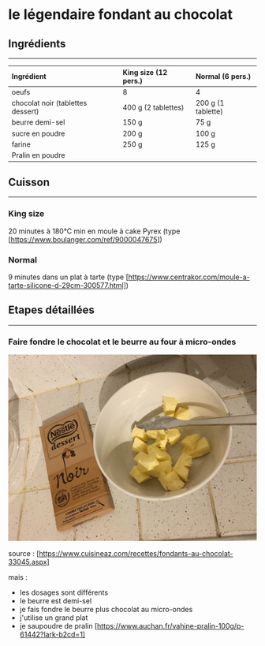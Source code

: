 # le légendaire fondant au chocolat


## Ingrédients
--------------

|  Ingrédient                      |  King size (12 pers.) | Normal (6 pers.)   |
| :--------------------------------| :------------------   | :------------------|
| oeufs                            | 8                     | 4                  |
| chocolat noir (tablettes dessert)| 400 g (2 tablettes)   | 200 g (1 tablette) |
| beurre demi-sel                  | 150 g                 | 75 g               |
| sucre en poudre                  | 200 g                 | 100 g              |
| farine                           | 250 g                 | 125 g              |
| Pralin en poudre                 |                       |                    |


## Cuisson
-----------
### King size
20 minutes à 180°C min en moule à cake Pyrex (type [https://www.boulanger.com/ref/9000047675])

### Normal
9 minutes dans un plat à tarte (type [https://www.centrakor.com/moule-a-tarte-silicone-d-29cm-300577.html])


## Etapes détaillées
--------------------

### Faire fondre le chocolat et le beurre au four à micro-ondes
![step 1](img/fondant/IMG_7470.JPG)

source : [https://www.cuisineaz.com/recettes/fondants-au-chocolat-33045.aspx]

mais :
* les dosages sont différents
* le beurre est demi-sel
* je fais fondre le beurre plus chocolat au micro-ondes
* j'utilise un grand plat
* je saupoudre de pralin [https://www.auchan.fr/vahine-pralin-100g/p-61442?lark-b2cd=1]
